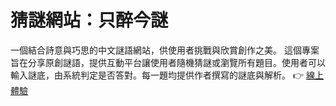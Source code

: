 # 猜謎網站：只醉今謎
一個結合詩意與巧思的中文謎語網站，供使用者挑戰與欣賞創作之美。
這個專案旨在分享原創謎語，提供互動平台讓使用者隨機猜謎或瀏覽所有題目。使用者可以輸入謎底，由系統判定是否答對。每一題均提供作者撰寫的謎底與解析。
👉 [線上體驗](https://w15831.github.io/Miyu/)

